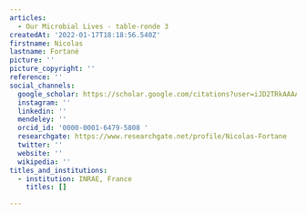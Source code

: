 ```yaml
---
articles:
  - Our Microbial Lives - table-ronde 3
createdAt: '2022-01-17T18:18:56.540Z'
firstname: Nicolas
lastname: Fortané
picture: ''
picture_copyright: ''
reference: ''
social_channels:
  google_scholar: https://scholar.google.com/citations?user=iJD2TRkAAAAJ&hl=fr
  instagram: ''
  linkedin: ''
  mendeley: ''
  orcid_id: '0000-0001-6479-5808 '
  researchgate: https://www.researchgate.net/profile/Nicolas-Fortane
  twitter: ''
  website: ''
  wikipedia: ''
titles_and_institutions:
  - institution: INRAE, France
    titles: []

---
```

